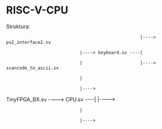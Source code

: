 # RISC-V-CPU



Struktura:

                                                       |----> ps2_interface2.sv

                                |----> keyboard.sv ----|
																
                                |                      |----> scancode_to_ascii.sv
																
                                |
																
                                |----> 														
TinyFPGA_BX.sv ----> CPU.sv ----|
                                |---->
																
                                |
																
                                |---->
																
